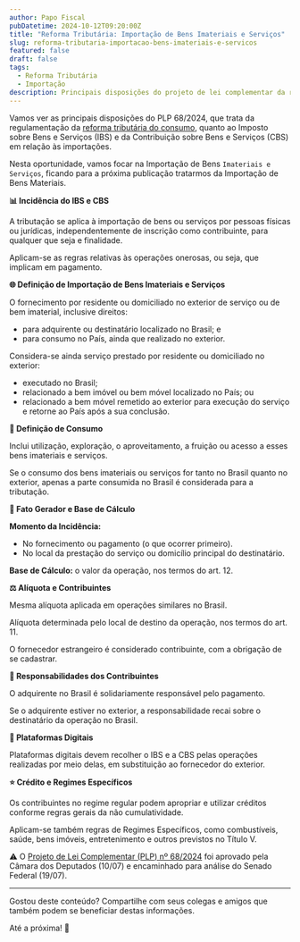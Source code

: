 ```yaml
---
author: Papo Fiscal
pubDatetime: 2024-10-12T09:20:00Z
title: "Reforma Tributária: Importação de Bens Imateriais e Serviços"
slug: reforma-tributaria-importacao-bens-imateriais-e-servicos
featured: false
draft: false
tags:
  - Reforma Tributária
  - Importação
description: Principais disposições do projeto de lei complementar da reforma tributária sobre a importação de serviços e bens imateriais.
---
```


Vamos ver as principais disposições do PLP 68/2024, que trata da regulamentação da [reforma tributária do consumo](https://papofiscal.blog/posts/reforma-tributaria), quanto ao Imposto sobre Bens e Serviços (IBS) e da Contribuição sobre Bens e Serviços (CBS) em relação às importações.

Nesta oportunidade, vamos focar na Importação de Bens `Imateriais e Serviços`, ficando para a próxima publicação tratarmos da Importação de Bens Materiais.

<div class="flex flex-row flex-wrap justify-center gap-6 m-4 antialiased">
  <div class="text-center gap-0 shadow-[0.1rem_0.2rem_0.2rem_0.2rem_lightgray] rounded-2xl box-border transition ease-in-out delay-150 hover:scale-105 hover:-translate-y-1 p-3 max-w-80">
    <div>
      <strong>📊 Incidência do IBS e CBS</strong>
      <p class="text-xs text-left">A tributação se aplica à importação de bens ou serviços por pessoas físicas ou jurídicas, independentemente de inscrição como contribuinte, para qualquer que seja e finalidade.</p>
      <p class="text-xs text-left">Aplicam-se as regras relativas às operações onerosas, ou seja, que implicam em pagamento.</p>
    </div>
  </div>
  <div class="text-center gap-0 shadow-[0.1rem_0.2rem_0.2rem_0.2rem_lightgray] rounded-2xl box-border transition ease-in-out delay-150 hover:scale-105 hover:-translate-y-1 p-3 max-w-80">
    <div>
      <strong>🌐 Definição de Importação de Bens Imateriais e Serviços</strong>
      <p class="text-xs text-left">O fornecimento por residente ou domiciliado no exterior de serviço ou de bem imaterial, inclusive direitos:</p>
      <ul>
        <li class="text-xs text-left">para adquirente ou destinatário localizado no Brasil; e</li>
        <li class="text-xs text-left">para consumo no País, ainda que realizado no exterior.</li>
      </ul>
      <p class="text-xs text-left">Considera-se ainda serviço prestado por residente ou domiciliado no exterior:</p>
      <ul>
        <li class="text-xs text-left">executado no Brasil;</li>
        <li class="text-xs text-left">relacionado a bem imóvel ou bem móvel localizado no País; ou</li>
        <li class="text-xs text-left">relacionado a bem móvel remetido ao exterior para execução do serviço e retorne ao País após a sua conclusão.</li>
      </ul>
    </div>
  </div>
  <div class="text-center gap-0 shadow-[0.1rem_0.2rem_0.2rem_0.2rem_lightgray] rounded-2xl box-border transition ease-in-out delay-150 hover:scale-105 hover:-translate-y-1 p-3 max-w-80">
    <div>
      <strong>🔎 Definição de Consumo</strong>
      <p class="text-xs text-left">Inclui utilização, exploração, o aproveitamento, a fruição ou acesso a esses bens imateriais e serviços.</p>
      <p class="text-xs text-left">Se o consumo dos bens imateriais ou serviços for tanto no Brasil quanto no exterior, apenas a parte consumida no Brasil é considerada para a tributação.</p>
    </div>
  </div>
  <div class="text-center gap-0 shadow-[0.1rem_0.2rem_0.2rem_0.2rem_lightgray] rounded-2xl box-border transition ease-in-out delay-150 hover:scale-105 hover:-translate-y-1 p-3 max-w-80">
    <div>
      <strong>💼 Fato Gerador e Base de Cálculo</strong>
      <p class="text-xs text-left"><strong>Momento da Incidência:</strong></p>
      <ul>
        <li class="text-xs text-left">No fornecimento ou pagamento (o que ocorrer primeiro).</li>
        <li class="text-xs text-left">No local da prestação do serviço ou domicílio principal do destinatário.</li>
      </ul>
      <p class="text-xs text-left"><strong>Base de Cálculo:</strong> o valor da operação, nos termos do art. 12.</p>
    </div>
  </div>
  <div class="text-center gap-0 shadow-[0.1rem_0.2rem_0.2rem_0.2rem_lightgray] rounded-2xl box-border transition ease-in-out delay-150 hover:scale-105 hover:-translate-y-1 p-3 max-w-80">
    <div>
      <strong>⚖️ Alíquota e Contribuintes</strong>
      <p class="text-xs text-left">Mesma alíquota aplicada em operações similares no Brasil.</p>
      <p class="text-xs text-left">Alíquota determinada pelo local de destino da operação, nos termos do art. 11.</p>
      <p class="text-xs text-left">O fornecedor estrangeiro é considerado contribuinte, com a obrigação de se cadastrar.</p>
    </div>
  </div>
  <div class="text-center gap-0 shadow-[0.1rem_0.2rem_0.2rem_0.2rem_lightgray] rounded-2xl box-border transition ease-in-out delay-150 hover:scale-105 hover:-translate-y-1 p-3 max-w-80">
    <div>
      <strong>🚨 Responsabilidades dos Contribuintes</strong>
      <p class="text-xs text-left">O adquirente no Brasil é solidariamente responsável pelo pagamento.</p>
      <p class="text-xs text-left">Se o adquirente estiver no exterior, a responsabilidade recai sobre o destinatário da operação no Brasil.</p>
    </div>
  </div>

  <div class="text-center gap-0 shadow-[0.1rem_0.2rem_0.2rem_0.2rem_lightgray] rounded-2xl box-border transition ease-in-out delay-150 hover:scale-105 hover:-translate-y-1 p-3 max-w-80">
    <div>
      <strong>📲 Plataformas Digitais</strong>
      <p class="text-xs text-left">Plataformas digitais devem recolher o IBS e a CBS pelas operações realizadas por meio delas, em substituição ao fornecedor do exterior.</p>
    </div>
  </div>

  <div class="text-center gap-0 shadow-[0.1rem_0.2rem_0.2rem_0.2rem_lightgray] rounded-2xl box-border transition ease-in-out delay-150 hover:scale-105 hover:-translate-y-1 p-3 max-w-80">
    <div>
      <strong>⭐ Crédito e Regimes Específicos</strong>
      <p class="text-xs text-left">Os contribuintes no regime regular podem apropriar e utilizar créditos conforme regras gerais da não cumulatividade.</p>
      <p class="text-xs text-left">Aplicam-se também regras de Regimes Específicos, como combustíveis, saúde, bens imóveis, entretenimento e outros previstos no Título V.</p>
    </div>
  </div>
</div>

⚠️ O [Projeto de Lei Complementar (PLP) nº 68/2024](https://papofiscal.blog/posts/reforma-tributaria-projeto-de-lei-complementar-aprovado-na-camara-dos-deputados/) foi aprovado pela Câmara dos Deputados (10/07) e encaminhado para análise do Senado Federal (19/07).

---

Gostou deste conteúdo? Compartilhe com seus colegas e amigos que também podem se beneficiar destas informações.

Até a próxima! 👋
